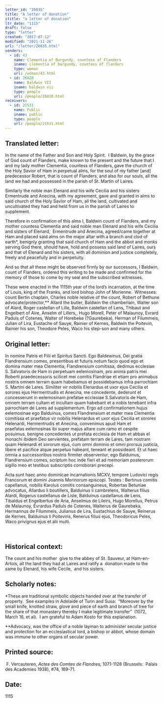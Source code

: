 ```yaml
---
letter_id: "26035"
title: "A letter of donation"
ititle: "a letter of donation"
ltr_date: "1115"
draft: false
type: "letter"
created: "2017-07-12"
modified: "2021-11-26"
url: "/letter/26035.html"
senders:
  - id: 43
    name: Clementia of Burgundy, countess of Flanders
    iname: clementia of burgundy, countess of flanders
    type: woman
    url: /woman/43.html
  - id: 26020
    name: Baldwin VII
    iname: baldwin vii
    type: people
    url: /people/26020.html
receivers:
  - id: 21531
    name: Public
    iname: public
    type: people
    url: /people/21531.html
---
```

<h2> Translated letter:</h2><p>In the name of the Father and Son and Holy Spirit.&nbsp; I Baldwin, by the grace of God count of Flanders, make known to the present and the future that I and my lady mother Clementia, countess of Flanders, gave the church of the Holy Savior of Ham in perpetual alms, for the soul of my father [and] predecessor Robert, that is count of Flanders, and also for our souls, all the land we had and possessed in the parish of St. Martin of Laires.&nbsp;</p><p>Similarly the noble man Elenard and his wife Cecilia and his sisters Ermentrude and Anecina, with my agreement, gave and granted in alms to said church of the Holy Savior of Ham, all the land, cultivated and uncultivated they had and held from us in the parish of Laires to supplement.&nbsp;</p><p>Therefore in confirmation of this alms I, Baldwin count of Flanders, and my mother countess Clementia and said noble man Elenard and his wife Cecilia and sisters of Elenard,&nbsp; Ermentrude and Anecina, agreed/came together at Ham and placed said alms on the major altar with a branch and clod of earth*, benignly granting that said church of Ham and the abbot and monks serving God there, should have, hold and possess said land of Laires, ours and that of Elenard and his sisters, with all dominion and justice completely, freely and peacefully and in perpetuity.&nbsp;</p><p>And so that all these might be observed firmly by our successors, I Baldwin, count of Flanders, ordered this writing to be made and confirmed for the memory of those to come by my seal and the subscribed witnesses.</p><p>These were enacted in the 1115th year of the lord’s incarnation, at the time of Louis, king of the Franks, and lord bishop John of Morienne.&nbsp; Witnesses:&nbsp; count Bertin chaplain, Charles noble relative of the count, Robert of Bethune advocate/protector,** Allard the butler, Baldwin the chamberlain, Walter son of Alard, Roger castellan of Lille, Baldwin castellan of Lens, Thibaut and Engelbert of Aire, Anselm of Lillers,, Hugo Morell, Peter of Malaunoy, Evrard Paduls of Cotenes, Walter of Horebeke (?Gaurebeka), Herman of Filummeis, Julian of Lira, Eustache of Sauye, Rainier of Kernes, Baldwin the Poitevin, Rainier his son, Theodore Peles, Waco his step-son and many others.</p><h2 class="mt-4"> Original letter:</h2><p>In nomine Patris et Filii et Spiritus Sancti. Ego Baldewinus, Dei gratia Flandrensium comes, presentibus et futuris notum facio quod ego et domina mater mea Clementia, Flandrensium comitissa, dedimus ecclesiae S. Salvatoris de Ham in perpetuam eelemosinam, pro anima patris mei Roberti praedecessoris scilicet mei comitis Flandriae et etiam pro animabus nostris omnem terram quam habebamus et possidebamus infra parrochiam S. Martini de Lares. Similiter vir nobilis Elenardus et uxor ejus Cecilia et sorores ejus Hermentrudis et Anecina, me concedente, dederunt et concesserunt in eelemosinam prefatae ecclesiae S.Salvatoris de Ham, omnem terram cultam et incultam quam habebant et a nobis tenebant infra parrochiam de Lares ad supplementum. Ergo ad confirmationem hujus eelemosinae ego Balduinus, comes Flandrensium et mater mea Clementia comitissa et praefatus vir nobilis Helenardus et uxor ejus Cecilia et sorores Helenardi, Hermentrudis et Anecina, convenimus apud Ham et praefatas&nbsp;eelemosinas ibi super majus altare cum ramo et cespite posuimus, benigne concedentes ut prefata ecclesia de Ham et abbas el monachi ibidem Deo servientes, prefatam terram de Lares, tam nostram quam Helenardi et sororum ejus, cum omni dominio et omni prorsus justicia, libere et pacifice atque perpetuo habeant, teneant et possideant. Et ut haec omnia a successoribus nostris firmiter observentur, ego Balduinus, Flandrensium comes, scriptum hoc inde fieri et ad memoriam posterorum sigillo meo et testibus subscriptis corroborari precepi.</p><p>Acta sunt haec anno dominicae incarnationis MCXV, tempore Ludovici regis Francorum et domini Joannis Morinorum episcopi. Testes : Bertinus comitis capellanus, nobilis Karolus comitis consanguineus, Robertas Betuniae advocatus, Allardus li boutillers, Balduinus li cambrelens, Walterus filius Alardi, Rogerus castellanus de Lisle, Balduinus castellanus de Lens, Tibaldus et Engelbertus de Aria, Anselmus de Lileirs, Hugo Morellus, Petrus de Malaunoy, Evrardus Paduls de Cotenes, Walterus de Gaurebeka, Hermannus de Filummeis, Julianus de Lira, Eustachius de Sauye, Reinerus de Kernes, Balduinus li Poitevins, Renerus filius ejus, Theodoricus Peles, Waco privignus ejus et alii multi.</p><p>&nbsp;</p><h2 class="mt-4"> Historical context:</h2><p>The count and his mother&nbsp; give to the abbey of St. Sauveur, at Ham-en-Artois, all the land they had at Laires and ratify a &nbsp;donation made to the same by Elenard, his wife Cecile, &nbsp;and his sisters.&nbsp;</p><h2 class="mt-4"> Scholarly notes:</h2><p>*These are traditional symbolic objects handed over at the transfer of property.&nbsp; See examples in Adelaide of Turin and Susa: &nbsp;“Moreover by the small knife, knotted straw, glove and piece of earth and branch of tree for the share of that monastery thereby I make legitimate transfer”&nbsp; (1072, March 16, et al). &nbsp;I am grateful to Adam Kosto for this explanation.</p><p>**Advocacy, was the office of a noble layman to administer secular justice and protection for an ecclesiastical lord, a bishop or abbot, whose domain was immune to other organs of secular power.</p><h2 class="mt-4"> Printed source:</h2><p>&nbsp;F. Vercauteren,&nbsp;<i>Actes des Comtes de Flandres</i>, 1071-1128 (Brussels:&nbsp; Palais des Academies 1938),&nbsp;#74, 169-71.&nbsp;</p><h2 class="mt-4"> Date:</h2>1115